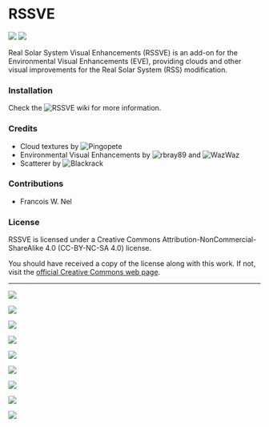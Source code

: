 # RSSVE

![][RSSVE:shield-version]
![][RSSVE:shield-license]

Real Solar System Visual Enhancements (RSSVE) is an add-on for the Environmental Visual Enhancements (EVE), providing clouds and other visual improvements for the Real Solar System (RSS) modification.

### Installation

Check the ![RSSVE wiki][RSSVE:wiki] for more information.

### Credits

* Cloud textures by ![Pingopete](https://github.com/Pingopete)
* Environmental Visual Enhancements by ![rbray89](https://github.com/rbray89) and ![WazWaz](https://github.com/WazWaz)
* Scatterer by ![Blackrack](https://github.com/LGhassen)

### Contributions

* Francois W. Nel

### License

RSSVE is licensed under a Creative Commons Attribution-NonCommercial-ShareAlike 4.0 (CC-BY-NC-SA 4.0) license.

You should have received a copy of the license along with this work. If not, visit the [official Creative Commons web page][RSSVE:cc-license-link].

--------------------------------------------------

![][RSSVE:Venus]

![][RSSVE:Earth]

![][RSSVE:Mars]

![][RSSVE:Jupiter]

![][RSSVE:Saturn]

![][RSSVE:Titan]

![][RSSVE:Uranus]

![][RSSVE:Neptune]

![][RSSVE:Triton]

[RSSVE:shield-version]:  https://img.shields.io/badge/KSP%20Version-1.1.3.1289-red.svg
[RSSVE:shield-license]:  https://img.shields.io/badge/License-CC--BY--NC--SA%204.0-green.svg
[RSSVE:cc-license-link]: https://creativecommons.org/licenses/by-nc-sa/4.0/

[RSSVE:wiki]: https://github.com/PhineasFreak/RSSVE/wiki

[RSSVE:Venus]:   https://raw.githubusercontent.com/PhineasFreak/PicBin/master/PicBin/RSSVE_git/RSSVE_venus.png
[RSSVE:Earth]:   https://raw.githubusercontent.com/PhineasFreak/PicBin/master/PicBin/RSSVE_git/RSSVE_earth.png
[RSSVE:Mars]:    https://raw.githubusercontent.com/PhineasFreak/PicBin/master/PicBin/RSSVE_git/RSSVE_mars.png
[RSSVE:Jupiter]: https://raw.githubusercontent.com/PhineasFreak/PicBin/master/PicBin/RSSVE_git/RSSVE_jupiter.png
[RSSVE:Saturn]:  https://raw.githubusercontent.com/PhineasFreak/PicBin/master/PicBin/RSSVE_git/RSSVE_saturn.png
[RSSVE:Titan]:   https://raw.githubusercontent.com/PhineasFreak/PicBin/master/PicBin/RSSVE_git/RSSVE_titan.png
[RSSVE:Uranus]:  https://raw.githubusercontent.com/PhineasFreak/PicBin/master/PicBin/RSSVE_git/RSSVE_uranus.png
[RSSVE:Neptune]: https://raw.githubusercontent.com/PhineasFreak/PicBin/master/PicBin/RSSVE_git/RSSVE_neptune.png
[RSSVE:Triton]:  https://raw.githubusercontent.com/PhineasFreak/PicBin/master/PicBin/RSSVE_git/RSSVE_triton.png
